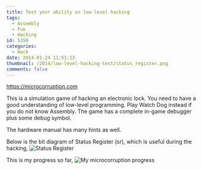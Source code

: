 ```yaml
---
title: Test your ability on low-level hacking
tags:
  - Assembly
  - Fun
  - Hacking
id: 5350
categories:
  - Hack
date: 2014-01-24 11:51:13
thumbnail: /2014/low-level-hacking-test/status_register.png
comments: false
---
```


https://microcorruption.com

This is a simulation game of hacking an electronic lock. You need to have a good understanding of low-level programming. Play Watch Dog instead if you do not know Assembly. The game has a complete in-game debugger plus some debug symbol.

The hardware manual has many hints as well.

Below is the bit diagram of Status Register (sr), which is useful during the hacking,
![Status Register](status_register.png)

This is my progress so far,
![My microcorruption progress](micro-corruption-progress.png)
